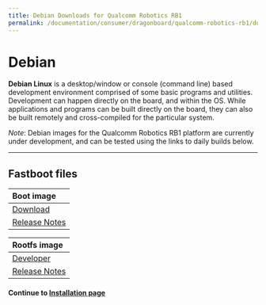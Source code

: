 ```yaml
---
title: Debian Downloads for Qualcomm Robotics RB1
permalink: /documentation/consumer/dragonboard/qualcomm-robotics-rb1/downloads/debian.md.html
---
```

# Debian

**Debian Linux** is a desktop/window or console (command line) based development environment comprised of some basic programs and utilities. Development can happen directly on the board, and within the OS. While applications and programs can be built directly on the board, they can also be built remotely and cross-compiled for the particular system.

*Note*: Debian images for the Qualcomm Robotics RB1 platform are currently under development, and can be tested using the links to daily builds below.

***

## Fastboot files

| Boot image                                                                                                                             |
|:---------------------------------------------------------------------------------------------------------------------------------------|
| [Download](https://snapshots.linaro.org/member-builds/qcomlt/debian/arm64/latest/boot*_qrb2210-rb1-*.img.gz)      |
| [Release Notes](https://snapshots.linaro.org/member-builds/qcomlt/debian/arm64/latest/)                                                |

| Rootfs image                                                                                                                           |
|:---------------------------------------------------------------------------------------------------------------------------------------|
| [Developer](https://snapshots.linaro.org/member-builds/qcomlt/debian/arm64/latest/linaro-bookworm-developer-arm64-*.img.gz)                 |
| [Release Notes](https://snapshots.linaro.org/member-builds/qcomlt/debian/arm64/latest/)                                                |

#### Continue to [Installation page](../installation/)
